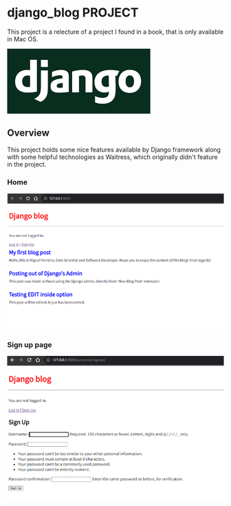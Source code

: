 # django_blog PROJECT

This project is a relecture of a project I found in a book, that is only available in Mac OS. 

![django](img/django.png)

## Overview
This project holds some nice features available by Django framework along with some helpful technologies as Waitress, which originally didn't feature in the project.

### Home
![home](img/home.png)

### Sign up page
![signup](img/singup.png)

